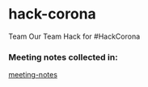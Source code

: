# hack-corona
Team Our Team Hack for #HackCorona

### Meeting notes collected in:

[meeting-notes](meeting-notes)
